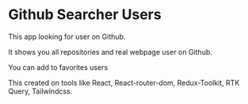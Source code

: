 # Github Searcher Users
This app looking for user on Github. 

It shows you all repositories and real webpage user on Github.

You can add to favorites users

This created on tools like React, React-router-dom,  Redux-Toolkit, RTK Query, Tailwindcss.
